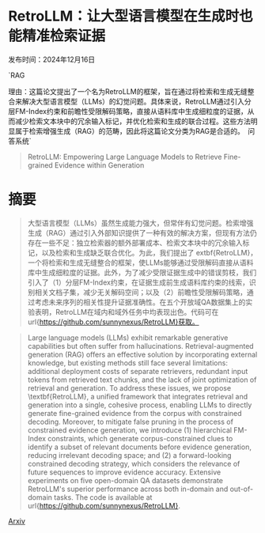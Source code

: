 # RetroLLM：让大型语言模型在生成时也能精准检索证据

发布时间：2024年12月16日

`RAG

理由：这篇论文提出了一个名为RetroLLM的框架，旨在通过将检索和生成无缝整合来解决大型语言模型（LLMs）的幻觉问题。具体来说，RetroLLM通过引入分层FM-Index约束和前瞻性受限解码策略，直接从语料库中生成细粒度的证据，从而减少检索文本块中的冗余输入标记，并优化检索和生成的联合过程。这些方法明显属于检索增强生成（RAG）的范畴，因此将这篇论文分类为RAG是合适的。` `问答系统`

> RetroLLM: Empowering Large Language Models to Retrieve Fine-grained Evidence within Generation

# 摘要

> 大型语言模型（LLMs）虽然生成能力强大，但常伴有幻觉问题。检索增强生成（RAG）通过引入外部知识提供了一种有效的解决方案，但现有方法仍存在一些不足：独立检索器的额外部署成本、检索文本块中的冗余输入标记，以及检索和生成缺乏联合优化。为此，我们提出了 	extbf{RetroLLM}，一个将检索和生成无缝整合的框架，使LLMs能够通过受限解码直接从语料库中生成细粒度的证据。此外，为了减少受限证据生成中的错误剪枝，我们引入了（1）分层FM-Index约束，在证据生成前生成语料库约束的线索，识别相关文档子集，减少无关解码空间；以及（2）前瞻性受限解码策略，通过考虑未来序列的相关性提升证据准确性。在五个开放域QA数据集上的实验表明，RetroLLM在域内和域外任务中均表现出色。代码可在url{https://github.com/sunnynexus/RetroLLM}获取。

> Large language models (LLMs) exhibit remarkable generative capabilities but often suffer from hallucinations. Retrieval-augmented generation (RAG) offers an effective solution by incorporating external knowledge, but existing methods still face several limitations: additional deployment costs of separate retrievers, redundant input tokens from retrieved text chunks, and the lack of joint optimization of retrieval and generation. To address these issues, we propose \textbf{RetroLLM}, a unified framework that integrates retrieval and generation into a single, cohesive process, enabling LLMs to directly generate fine-grained evidence from the corpus with constrained decoding. Moreover, to mitigate false pruning in the process of constrained evidence generation, we introduce (1) hierarchical FM-Index constraints, which generate corpus-constrained clues to identify a subset of relevant documents before evidence generation, reducing irrelevant decoding space; and (2) a forward-looking constrained decoding strategy, which considers the relevance of future sequences to improve evidence accuracy. Extensive experiments on five open-domain QA datasets demonstrate RetroLLM's superior performance across both in-domain and out-of-domain tasks. The code is available at url{https://github.com/sunnynexus/RetroLLM}.

[Arxiv](https://arxiv.org/abs/2412.11919)
